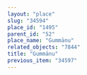 ```yaml
---
layout: "place"
slug: "34594"
place_id: "1495"
parent_id: "52"
place_name: "Gummānu"
related_objects: "7844"
title: "Gummānu"
previous_item: "34597"
---
```

